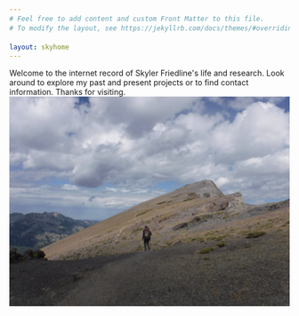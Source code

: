 ```yaml
---
# Feel free to add content and custom Front Matter to this file.
# To modify the layout, see https://jekyllrb.com/docs/themes/#overriding-theme-defaults

layout: skyhome
---
```

Welcome to the internet record of Skyler Friedline's life and research. Look around to explore my past and present projects or to find contact information. Thanks for visiting.
<img src="mountains.JPG">
